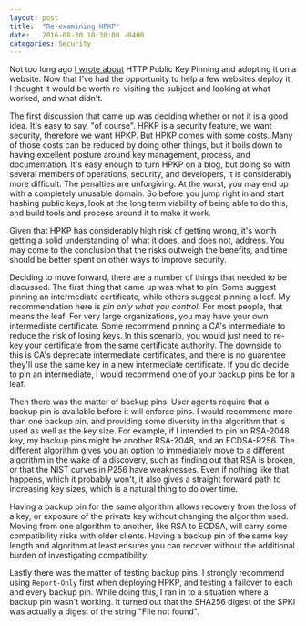 ```yaml
---
layout: post
title:  "Re-examining HPKP"
date:   2016-08-30 10:30:00 -0400
categories: Security
---
```


Not too long ago [I wrote about][1] HTTP Public Key Pinning and adopting it on a website.
Now that I've had the opportunity to help a few websites deploy it, I thought it would be
worth re-visiting the subject and looking at what worked, and what didn't.

The first discussion that came up was deciding whether or not it is a good idea. It's easy
to say, "of course". HPKP is a security feature, we want security, therefore we want HPKP.
But HPKP comes with some costs. Many of those costs can be reduced by doing other things,
but it boils down to having excellent posture around key management, process, and documentation.
It's easy enough to turn HPKP on a blog, but doing so with several members of operations,
security, and developers, it is considerably more difficult. The penalties are unforgiving.
At the worst, you may end up with a completely unusable domain. So before you jump right in
and start hashing public keys, look at the long term viability of being able to do this,
and build tools and process around it to make it work.

Given that HPKP has considerably high risk of getting wrong, it's worth getting a solid
understanding of what it does, and does not, address.  You may come to the conclusion that
the risks outweigh the benefits, and time should be better spent on other ways to improve
security.

Deciding to move forward, there are a number of things that needed to be discussed. The
first thing that came up was what to pin. Some suggest pinning an intermediate certificate,
while others suggest pinning a leaf. My recommendation here is *pin only what you control*.
For most people, that means the leaf. For very large organizations, you may have your own
intermediate certificate. Some recommend pinning a CA's intermediate to reduce the risk
of losing keys. In this scenario, you would just need to re-key your certificate from
the same certificate authority. The downside to this is CA's deprecate intermediate
certificates, and there is no guarentee they'll use the same key in a new intermediate
certificate. If you do decide to pin an intermediate, I would recommend one of your backup
pins be for a leaf.

Then there was the matter of backup pins. User agents require that a backup pin is available
before it will enforce pins. I would recommend more than one backup pin, and providing some
diversity in the algorithm that is used as well as the key size. For example, if I intended
to pin an RSA-2048 key, my backup pins might be another RSA-2048, and an ECDSA-P256. The
different algorithm gives you an option to immediately move to a different algorithm in the
wake of a discovery, such as finding out that RSA is broken, or that the NIST curves in P256
have weaknesses. Even if nothing like that happens, which it probably won't, it also gives
a straight forward path to increasing key sizes, which is a natural thing to do over time.

Having a backup pin for the same algorithm allows recovery from the loss of a key, or exposure
of the private key without changing the algorithm used. Moving from one algorithm to another,
like RSA to ECDSA, will carry some compatibility risks with older clients.  Having a backup
pin of the same key length and algorithm at least ensures you can recover without the additional
burden of investigating compatibility.

Lastly there was the matter of testing backup pins. I strongly recommend using `Report-Only`
first when deploying HPKP, and testing a failover to each and every backup pin. While doing
this, I ran in to a situation where a backup pin wasn't working. It turned out that the
SHA256 digest of the SPKI was actually a digest of the string "File not found".  

[1]: /2015/02/23/public-key-pinning/
